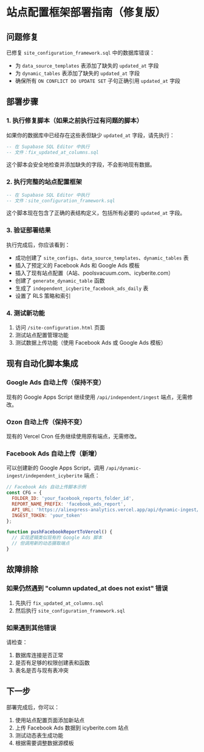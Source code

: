 # 站点配置框架部署指南（修复版）

## 问题修复

已修复 `site_configuration_framework.sql` 中的数据库错误：
- 为 `data_source_templates` 表添加了缺失的 `updated_at` 字段
- 为 `dynamic_tables` 表添加了缺失的 `updated_at` 字段
- 确保所有 `ON CONFLICT DO UPDATE SET` 子句正确引用 `updated_at` 字段

## 部署步骤

### 1. 执行修复脚本（如果之前执行过有问题的脚本）

如果你的数据库中已经存在这些表但缺少 `updated_at` 字段，请先执行：

```sql
-- 在 Supabase SQL Editor 中执行
-- 文件：fix_updated_at_columns.sql
```

这个脚本会安全地检查并添加缺失的字段，不会影响现有数据。

### 2. 执行完整的站点配置框架

```sql
-- 在 Supabase SQL Editor 中执行
-- 文件：site_configuration_framework.sql
```

这个脚本现在包含了正确的表结构定义，包括所有必要的 `updated_at` 字段。

### 3. 验证部署结果

执行完成后，你应该看到：
- 成功创建了 `site_configs`、`data_source_templates`、`dynamic_tables` 表
- 插入了预定义的 Facebook Ads 和 Google Ads 模板
- 插入了现有站点配置（A站、poolsvacuum.com、icyberite.com）
- 创建了 `generate_dynamic_table` 函数
- 生成了 `independent_icyberite_facebook_ads_daily` 表
- 设置了 RLS 策略和索引

### 4. 测试新功能

1. 访问 `/site-configuration.html` 页面
2. 测试站点配置管理功能
3. 测试数据上传功能（使用 Facebook Ads 或 Google Ads 模板）

## 现有自动化脚本集成

### Google Ads 自动上传（保持不变）

现有的 Google Apps Script 继续使用 `/api/independent/ingest` 端点，无需修改。

### Ozon 自动上传（保持不变）

现有的 Vercel Cron 任务继续使用原有端点，无需修改。

### Facebook Ads 自动上传（新增）

可以创建新的 Google Apps Script，调用 `/api/dynamic-ingest/independent_icyberite` 端点：

```javascript
// Facebook Ads 自动上传脚本示例
const CFG = {
  FOLDER_ID: 'your_facebook_reports_folder_id',
  REPORT_NAME_PREFIX: 'facebook_ads_report',
  API_URL: 'https://aliexpress-analytics.vercel.app/api/dynamic-ingest/independent_icyberite',
  INGEST_TOKEN: 'your_token'
};

function pushFacebookReportToVercel() {
  // 实现逻辑类似现有的 Google Ads 脚本
  // 但调用新的动态摄取端点
}
```

## 故障排除

### 如果仍然遇到 "column updated_at does not exist" 错误

1. 先执行 `fix_updated_at_columns.sql`
2. 然后执行 `site_configuration_framework.sql`

### 如果遇到其他错误

请检查：
1. 数据库连接是否正常
2. 是否有足够的权限创建表和函数
3. 表名是否与现有表冲突

## 下一步

部署完成后，你可以：
1. 使用站点配置页面添加新站点
2. 上传 Facebook Ads 数据到 icyberite.com 站点
3. 测试动态表生成功能
4. 根据需要调整数据源模板
